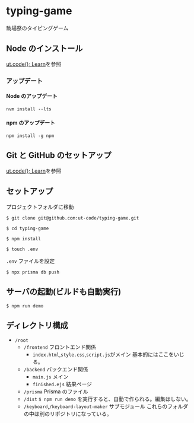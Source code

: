 # typing-game

駒場祭のタイピングゲーム

## Node のインストール

[ut.code(); Learn](https://learn.utcode.net/docs/web-servers/node-js/)を参照

### アップデート

#### Node のアップデート

```
nvm install --lts
```

#### npm のアップデート

```
npm install -g npm
```
## Git と GitHub のセットアップ

[ut.code(); Learn](https://learn.utcode.net/docs/web-servers/git-github/)を参照

## セットアップ

プロジェクトフォルダに移動

```
$ git clone git@github.com:ut-code/typing-game.git
```

```
$ cd typing-game
```

```
$ npm install
```

```
$ touch .env
```

`.env` ファイルを設定

```
$ npx prisma db push
```

## サーバの起動(ビルドも自動実行)

```
$ npm run demo
```

## ディレクトリ構成

- `/root`
  - `/frontend` フロントエンド関係
    - `index.html`,`style.css`,`script.js`がメイン 基本的にはここをいじる。
  - `/backend` バックエンド関係
    - `main.js` メイン
    - `finished.ejs` 結果ページ
  - `/prisma` Prisma のファイル
  - `/dist` `$ npm run demo` を実行すると、自動で作られる。編集はしない。
  - `/keyboard`,`/keyboard-layout-maker` サブモジュール これらのフォルダの中は別のリポジトリになっている。
